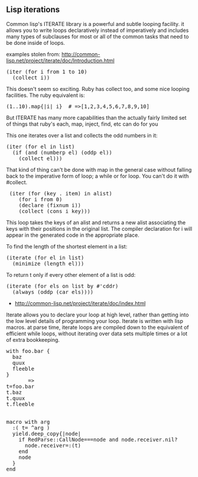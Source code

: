 
## Lisp iterations

Common lisp's ITERATE library is a powerful and subtle looping facility. it allows you to write
loops declaratively instead of imperatively and includes many types of subclauses for most or all
of the common tasks that need to be done inside of loops.

examples stolen from: http://common-lisp.net/project/iterate/doc/Introduction.html


<pre class="brush:clojure">
(iter (for i from 1 to 10)
  (collect i)) 
</pre>

This doesn't seem so exciting. Ruby has collect too, and some nice
looping facilities. The ruby equivalent is:

<pre class="brush:ruby">
(1..10).map{|i| i}  # =>[1,2,3,4,5,6,7,8,9,10]
</pre>

But ITERATE has many more capabilities than the actually fairly limited
set of things that ruby's each, map, inject, find, etc can do for you

This one iterates over a list and collects the odd numbers in it:        

    
<pre class="brush:clojure">
(iter (for el in list)
  (if (and (numberp el) (oddp el))
    (collect el)))
</pre>

That kind of thing can't be done with map in the general case without
falling back to the imperative form of loop; a while or for loop.  You
can't do it with #collect.

<pre class="brush:clojure">
 (iter (for (key . item) in alist)
    (for i from 0)
    (declare (fixnum i))
    (collect (cons i key)))
</pre>

This loop takes the keys of an alist and returns a new alist associating 
the keys with their positions in the original list. The compiler declaration 
for i will appear in the generated code in the appropriate place.


To find the length of the shortest element in a list:

<pre class="brush:clojure">
(iterate (for el in list)
  (minimize (length el)))
</pre>

           
To return t only if every other element of a list is odd:

<pre class="brush:clojure">
(iterate (for els on list by #'cddr)
  (always (oddp (car els))))         
</pre>

* http://common-lisp.net/project/iterate/doc/index.html


Iterate allows you to declare your loop at high level, rather than getting 
into the low level details of programming your loop.
Iterate is written with lisp macros. at parse time, iterate loops are 
compiled down to the equivalent of efficient while loops, without
iterating over data sets multiple times or a lot of extra bookkeeping. 



<pre class="brush:ruby">
with foo.bar {
  baz
  quux
  fleeble
}
       =>
t=foo.bar
t.baz
t.quux
t.fleeble


macro with arg
  :( t= ^arg )
  yield.deep_copy{|node|
    if RedParse::CallNode===node and node.receiver.nil?
      node.receiver=:(t) 
    end
    node
  }
end
</pre>

